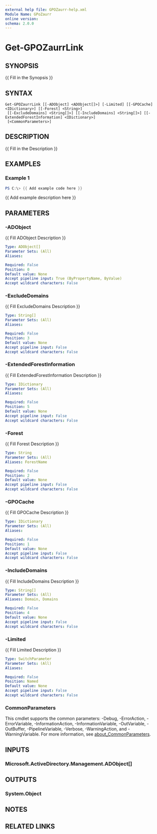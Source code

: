 ```yaml
---
external help file: GPOZaurr-help.xml
Module Name: GPoZaurr
online version:
schema: 2.0.0
---
```


# Get-GPOZaurrLink

## SYNOPSIS
{{ Fill in the Synopsis }}

## SYNTAX

```
Get-GPOZaurrLink [[-ADObject] <ADObject[]>] [-Limited] [[-GPOCache] <IDictionary>] [[-Forest] <String>]
 [[-ExcludeDomains] <String[]>] [[-IncludeDomains] <String[]>] [[-ExtendedForestInformation] <IDictionary>]
 [<CommonParameters>]
```

## DESCRIPTION
{{ Fill in the Description }}

## EXAMPLES

### Example 1
```powershell
PS C:\> {{ Add example code here }}
```

{{ Add example description here }}

## PARAMETERS

### -ADObject
{{ Fill ADObject Description }}

```yaml
Type: ADObject[]
Parameter Sets: (All)
Aliases:

Required: False
Position: 0
Default value: None
Accept pipeline input: True (ByPropertyName, ByValue)
Accept wildcard characters: False
```

### -ExcludeDomains
{{ Fill ExcludeDomains Description }}

```yaml
Type: String[]
Parameter Sets: (All)
Aliases:

Required: False
Position: 3
Default value: None
Accept pipeline input: False
Accept wildcard characters: False
```

### -ExtendedForestInformation
{{ Fill ExtendedForestInformation Description }}

```yaml
Type: IDictionary
Parameter Sets: (All)
Aliases:

Required: False
Position: 5
Default value: None
Accept pipeline input: False
Accept wildcard characters: False
```

### -Forest
{{ Fill Forest Description }}

```yaml
Type: String
Parameter Sets: (All)
Aliases: ForestName

Required: False
Position: 2
Default value: None
Accept pipeline input: False
Accept wildcard characters: False
```

### -GPOCache
{{ Fill GPOCache Description }}

```yaml
Type: IDictionary
Parameter Sets: (All)
Aliases:

Required: False
Position: 1
Default value: None
Accept pipeline input: False
Accept wildcard characters: False
```

### -IncludeDomains
{{ Fill IncludeDomains Description }}

```yaml
Type: String[]
Parameter Sets: (All)
Aliases: Domain, Domains

Required: False
Position: 4
Default value: None
Accept pipeline input: False
Accept wildcard characters: False
```

### -Limited
{{ Fill Limited Description }}

```yaml
Type: SwitchParameter
Parameter Sets: (All)
Aliases:

Required: False
Position: Named
Default value: None
Accept pipeline input: False
Accept wildcard characters: False
```

### CommonParameters
This cmdlet supports the common parameters: -Debug, -ErrorAction, -ErrorVariable, -InformationAction, -InformationVariable, -OutVariable, -OutBuffer, -PipelineVariable, -Verbose, -WarningAction, and -WarningVariable. For more information, see [about_CommonParameters](http://go.microsoft.com/fwlink/?LinkID=113216).

## INPUTS

### Microsoft.ActiveDirectory.Management.ADObject[]

## OUTPUTS

### System.Object
## NOTES

## RELATED LINKS
